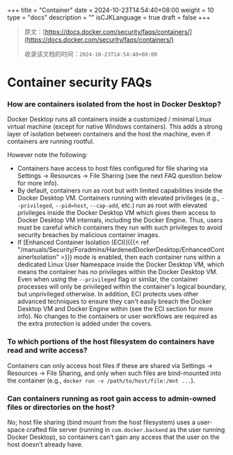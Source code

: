 +++
title = "Container"
date = 2024-10-23T14:54:40+08:00
weight = 10
type = "docs"
description = ""
isCJKLanguage = true
draft = false
+++

> 原文：[https://docs.docker.com/security/faqs/containers/](https://docs.docker.com/security/faqs/containers/)
>
> 收录该文档的时间：`2024-10-23T14:54:40+08:00`

# Container security FAQs

### How are containers isolated from the host in Docker Desktop?

Docker Desktop runs all containers inside a customized / minimal Linux virtual machine (except for native Windows containers). This adds a strong layer of isolation between containers and the host the machine, even if containers are running rootful.

However note the following:

- Containers have access to host files configured for file sharing via Settings -> Resources -> File Sharing (see the next FAQ question below for more info).
- By default, containers run as root but with limited capabilities inside the Docker Desktop VM. Containers running with elevated privileges (e.g., `--privileged`, `--pid=host`, `--cap-add`, etc.) run as root with elevated privileges inside the Docker Desktop VM which gives them access to Docker Desktop VM internals, including the Docker Engine. Thus, users must be careful which containers they run with such privileges to avoid security breaches by malicious container images.
- If [Enhanced Container Isolation (ECI)]({{< ref "/manuals/Security/Foradmins/HardenedDockerDesktop/EnhancedContainerIsolation" >}}) mode is enabled, then each container runs within a dedicated Linux User Namespace inside the Docker Desktop VM, which means the container has no privileges within the Docker Desktop VM. Even when using the `--privileged` flag or similar, the container processes will only be privileged within the container's logical boundary, but unprivileged otherwise. In addition, ECI protects uses other advanced techniques to ensure they can't easily breach the Docker Desktop VM and Docker Engine within (see the ECI section for more info). No changes to the containers or user workflows are required as the extra protection is added under the covers.

### To which portions of the host filesystem do containers have read and write access?

Containers can only access host files if these are shared via Settings -> Resources -> File Sharing, and only when such files are bind-mounted into the container (e.g., `docker run -v /path/to/host/file:/mnt ...`).

### Can containers running as root gain access to admin-owned files or directories on the host?

No; host file sharing (bind mount from the host filesystem) uses a user-space crafted file server (running in `com.docker.backend` as the user running Docker Desktop), so containers can’t gain any access that the user on the host doesn’t already have.
